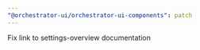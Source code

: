 ```yaml
---
"@orchestrator-ui/orchestrator-ui-components": patch
---
```


Fix link to settings-overview documentation
